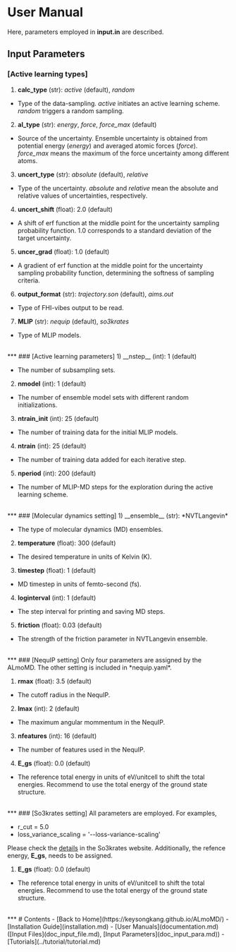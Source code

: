 # User Manual

Here, parameters employed in __input.in__ are described.

## Input Parameters

### [Active learning types]
1) __calc_type__ (str): *active* (default), *random*

- Type of the data-sampling. *active* initiates an active learning scheme. *random* triggers a random sampling.

2) __al_type__ (str): *energy*, *force*, *force_max* (default)

- Source of the uncertainty. Ensemble uncertainty is obtained from potential energy (*energy*) and averaged atomic forces (*force*). *force_max* means the maximum of the force uncertainty among different atoms.

3) __uncert_type__ (str): *absolute* (default), *relative*

- Type of the uncertainty. *absolute* and *relative* mean the absolute and relative values of uncertainties, respectively.

4) __uncert_shift__ (float): 2.0 (default)

- A shift of erf function at the middle point for the uncertainty sampling probability function. 1.0 corresponds to a standard deviation of the target uncertainty.

5) __uncer_grad__ (float): 1.0 (default)

- A gradient of erf function at the middle point for the uncertainty sampling probability function, determining the softness of sampling criteria.

6) __output_format__ (str): *trajectory.son* (default), *aims.out*

- Type of FHI-vibes output to be read.

7) __MLIP__ (str): *nequip* (default), *so3krates*

- Type of MLIP models.

<br>
***
### [Active learning parameters]
1) __nstep__ (int): 1 (default)

- The number of subsampling sets.

2) __nmodel__ (int): 1 (default)

- The number of ensemble model sets with different random initializations.

3) __ntrain_init__ (int): 25 (default)

- The number of training data for the initial MLIP models.

4) __ntrain__ (int): 25 (default)

- The number of training data added for each iterative step.

5) __nperiod__ (int): 200 (default)

- The number of MLIP-MD steps for the exploration during the active learning scheme.

<br>
***
### [Molecular dynamics setting]
1) __ensemble__ (str): *NVTLangevin*

- The type of molecular dynamics (MD) ensembles.

2) __temperature__ (float): 300 (default)

- The desired temperature in units of Kelvin (K).

3) __timestep__ (float): 1 (default)

- MD timestep in units of femto-second (fs).

4) __loginterval__ (int): 1 (default)

- The step interval for printing and saving MD steps.

5) __friction__ (float): 0.03 (default)

- The strength of the friction parameter in NVTLangevin ensemble.

<br>
***
### [NequIP setting]
Only four parameters are assigned by the ALmoMD. The other setting is included in *nequip.yaml*.

1) __rmax__ (float): 3.5 (default)

- The cutoff radius in the NequIP.

2) __lmax__ (int): 2 (default)

- The maximum angular mommentum in the NequIP.

3) __nfeatures__ (int): 16 (default)

- The number of features used in the NequIP.

4) __E_gs__ (float): 0.0 (default)

- The reference total energy in units of eV/unitcell to shift the total energies. Recommend to use the total energy of the ground state structure.

<br>
***
### [So3krates setting]
All parameters are employed. For examples,

- r_cut = 5.0
- loss\_variance\_scaling = '--loss-variance-scaling'

Please check the [details](https://github.com/sirmarcel/glp) in the So3krates website. Additionally, the refence energy, __E_gs__, needs to be assigned.

1) __E_gs__ (float): 0.0 (default)

- The reference total energy in units of eV/unitcell to shift the total energies. Recommend to use the total energy of the ground state structure.

<br>
***
# Contents
- [Back to Home](https://keysongkang.github.io/ALmoMD/)
- [Installation Guide](installation.md)
- [User Manuals](documentation.md) ([Input Files](doc_input_file.md), [Input Parameters](doc_input_para.md))
- [Tutorials](../tutorial/tutorial.md)